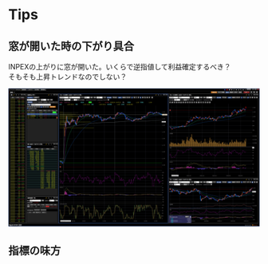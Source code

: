 # Tips

## 窓が開いた時の下がり具合

INPEXの上がりに窓が開いた。いくらで逆指値して利益確定するべき？  
そもそも上昇トレンドなのでしない？

![INPEX](./001.jpg)

## 指標の味方

###
